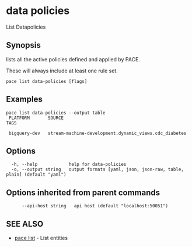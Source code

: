 # data policies

List Datapolicies

## Synopsis

lists all the active policies defined and applied by PACE.

These will always include at least one rule set.

```
pace list data-policies [flags]
```

## Examples

```
pace list data-policies --output table
 PLATFORM       SOURCE                                                  TAGS

 bigquery-dev   stream-machine-development.dynamic_views.cdc_diabetes
```

## Options

```
  -h, --help            help for data-policies
  -o, --output string   output formats [yaml, json, json-raw, table, plain] (default "yaml")
```

## Options inherited from parent commands

```
      --api-host string   api host (default "localhost:50051")
```

## SEE ALSO

* [pace list](pace\_list.md) - List entities
